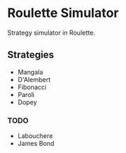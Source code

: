 # Roulette Simulator
Strategy simulator in Roulette.

## Strategies
* Mangala
* D'Alembert
* Fibonacci
* Paroli
* Dopey

### TODO
* Labouchere 
* James Bond 